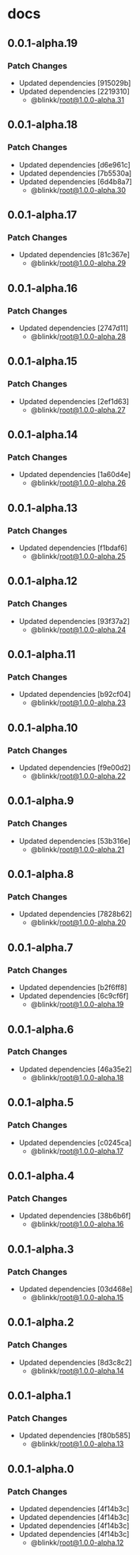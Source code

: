 # docs

## 0.0.1-alpha.19

### Patch Changes

- Updated dependencies [915029b]
- Updated dependencies [2219310]
  - @blinkk/root@1.0.0-alpha.31

## 0.0.1-alpha.18

### Patch Changes

- Updated dependencies [d6e961c]
- Updated dependencies [7b5530a]
- Updated dependencies [6d4b8a7]
  - @blinkk/root@1.0.0-alpha.30

## 0.0.1-alpha.17

### Patch Changes

- Updated dependencies [81c367e]
  - @blinkk/root@1.0.0-alpha.29

## 0.0.1-alpha.16

### Patch Changes

- Updated dependencies [2747d11]
  - @blinkk/root@1.0.0-alpha.28

## 0.0.1-alpha.15

### Patch Changes

- Updated dependencies [2ef1d63]
  - @blinkk/root@1.0.0-alpha.27

## 0.0.1-alpha.14

### Patch Changes

- Updated dependencies [1a60d4e]
  - @blinkk/root@1.0.0-alpha.26

## 0.0.1-alpha.13

### Patch Changes

- Updated dependencies [f1bdaf6]
  - @blinkk/root@1.0.0-alpha.25

## 0.0.1-alpha.12

### Patch Changes

- Updated dependencies [93f37a2]
  - @blinkk/root@1.0.0-alpha.24

## 0.0.1-alpha.11

### Patch Changes

- Updated dependencies [b92cf04]
  - @blinkk/root@1.0.0-alpha.23

## 0.0.1-alpha.10

### Patch Changes

- Updated dependencies [f9e00d2]
  - @blinkk/root@1.0.0-alpha.22

## 0.0.1-alpha.9

### Patch Changes

- Updated dependencies [53b316e]
  - @blinkk/root@1.0.0-alpha.21

## 0.0.1-alpha.8

### Patch Changes

- Updated dependencies [7828b62]
  - @blinkk/root@1.0.0-alpha.20

## 0.0.1-alpha.7

### Patch Changes

- Updated dependencies [b2f6ff8]
- Updated dependencies [6c9cf6f]
  - @blinkk/root@1.0.0-alpha.19

## 0.0.1-alpha.6

### Patch Changes

- Updated dependencies [46a35e2]
  - @blinkk/root@1.0.0-alpha.18

## 0.0.1-alpha.5

### Patch Changes

- Updated dependencies [c0245ca]
  - @blinkk/root@1.0.0-alpha.17

## 0.0.1-alpha.4

### Patch Changes

- Updated dependencies [38b6b6f]
  - @blinkk/root@1.0.0-alpha.16

## 0.0.1-alpha.3

### Patch Changes

- Updated dependencies [03d468e]
  - @blinkk/root@1.0.0-alpha.15

## 0.0.1-alpha.2

### Patch Changes

- Updated dependencies [8d3c8c2]
  - @blinkk/root@1.0.0-alpha.14

## 0.0.1-alpha.1

### Patch Changes

- Updated dependencies [f80b585]
  - @blinkk/root@1.0.0-alpha.13

## 0.0.1-alpha.0

### Patch Changes

- Updated dependencies [4f14b3c]
- Updated dependencies [4f14b3c]
- Updated dependencies [4f14b3c]
- Updated dependencies [4f14b3c]
  - @blinkk/root@1.0.0-alpha.12
